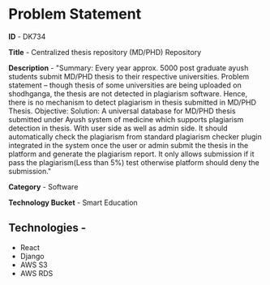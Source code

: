 # Problem Statement

**ID** - DK734
<br />

**Title**	- Centralized thesis repository (MD/PHD) Repository
<br />

**Description**	-
"Summary: Every year approx. 5000 post graduate ayush students submit MD/PHD thesis to their respective universities. Problem statement – though thesis of some universities are being uploaded on shodhganga, the thesis are not detected in plagiarism software. Hence, there is no mechanism to detect plagiarism in thesis submitted in MD/PHD Thesis. Objective: Solution: A universal database for MD/PHD thesis submitted under Ayush system of medicine which supports plagiarism detection in thesis. With user side as well as admin side. It should automatically check the plagiarism from standard plagiarism checker plugin integrated in the system once the user or admin submit the thesis in the platform and generate the plagiarism report. It only allows submission if it pass the plagiarism(Less than 5%) test otherwise platform should deny the submission."
<br />

**Category** - Software
<br />

**Technology Bucket** - Smart Education

## Technologies -
* React
* Django
* AWS S3
* AWS RDS
